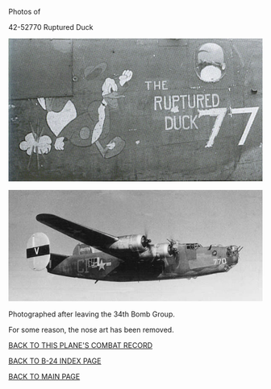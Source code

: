 
Photos of 






 




42-52770 Ruptured Duck  
  

![](42-52770c.jpg)  
  

![](42-52770a.jpg)  

Photographed after leaving the 34th Bomb Group.  

For some reason, the nose art has been removed.   
  

[BACK TO THIS PLANE'S COMBAT RECORD](../b24s/42-52770.md)  

[BACK TO B-24 INDEX PAGE](../000b24s.md)  

[BACK TO MAIN PAGE](../index.md)


